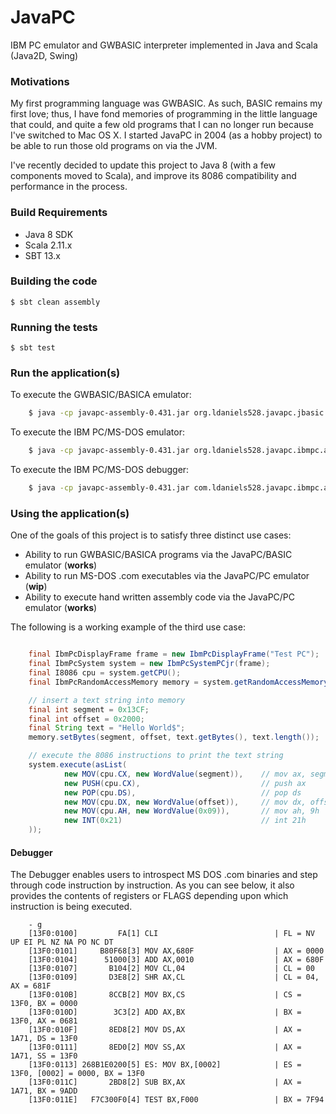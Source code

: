 # JavaPC

IBM PC emulator and GWBASIC interpreter implemented in Java and Scala (Java2D, Swing)

### Motivations

My first programming language was GWBASIC. As such, BASIC remains my first love; thus, I have fond memories of
programming in the little language that could, and quite a few old programs that I can no longer run because I've 
switched to Mac OS X. I started JavaPC in 2004 (as a hobby project) to be able to run those old programs on via the JVM.

I've recently decided to update this project to Java 8 (with a few components moved to Scala), and improve its
8086 compatibility and performance in the process.

### Build Requirements

* Java 8 SDK
* Scala 2.11.x
* SBT 13.x

### Building the code

    $ sbt clean assembly
      
### Running the tests

    $ sbt test

### Run the application(s)

To execute the GWBASIC/BASICA emulator:

```bash
	$ java -cp javapc-assembly-0.431.jar org.ldaniels528.javapc.jbasic.app.BasicEmulator
```

To execute the IBM PC/MS-DOS emulator:

```bash
	$ java -cp javapc-assembly-0.431.jar org.ldaniels528.javapc.ibmpc.app.IbmPcEmulator
```

To execute the IBM PC/MS-DOS debugger:

```bash
	$ java -cp javapc-assembly-0.431.jar com.ldaniels528.javapc.ibmpc.app.Debugger
```

### Using the application(s)

One of the goals of this project is to satisfy three distinct use cases:
* Ability to run GWBASIC/BASICA programs via the JavaPC/BASIC emulator (**works**)
* Ability to run MS-DOS .com executables via the JavaPC/PC emulator (**wip**)
* Ability to execute hand written assembly code via the JavaPC/PC emulator (**works**)

The following is a working example of the third use case:

```java

	final IbmPcDisplayFrame frame = new IbmPcDisplayFrame("Test PC");
	final IbmPcSystem system = new IbmPcSystemPCjr(frame);
	final I8086 cpu = system.getCPU();
	final IbmPcRandomAccessMemory memory = system.getRandomAccessMemory();

	// insert a text string into memory
	final int segment = 0x13CF;
	final int offset = 0x2000;
	final String text = "Hello World$";
	memory.setBytes(segment, offset, text.getBytes(), text.length());

	// execute the 8086 instructions to print the text string
	system.execute(asList(
			new MOV(cpu.CX, new WordValue(segment)),    // mov ax, segment
			new PUSH(cpu.CX),                           // push ax
			new POP(cpu.DS),                            // pop ds
			new MOV(cpu.DX, new WordValue(offset)),     // mov dx, offset
			new MOV(cpu.AH, new WordValue(0x09)),       // mov ah, 9h
			new INT(0x21)                               // int 21h
	));
```

#### Debugger

The Debugger enables users to introspect MS DOS .com binaries and step through code
instruction by instruction. As you can see below, it also provides the contents of
registers or FLAGS depending upon which instruction is being executed.

```
	- g
	[13F0:0100]         FA[1] CLI                          | FL = NV UP EI PL NZ NA PO NC DT
	[13F0:0101]     B80F68[3] MOV AX,680F                  | AX = 0000
	[13F0:0104]      51000[3] ADD AX,0010                  | AX = 680F
	[13F0:0107]       B104[2] MOV CL,04                    | CL = 00
	[13F0:0109]       D3E8[2] SHR AX,CL                    | CL = 04, AX = 681F
	[13F0:010B]       8CCB[2] MOV BX,CS                    | CS = 13F0, BX = 0000
	[13F0:010D]        3C3[2] ADD AX,BX                    | BX = 13F0, AX = 0681
	[13F0:010F]       8ED8[2] MOV DS,AX                    | AX = 1A71, DS = 13F0
	[13F0:0111]       8ED0[2] MOV SS,AX                    | AX = 1A71, SS = 13F0
	[13F0:0113] 268B1E0200[5] ES: MOV BX,[0002]            | ES = 13F0, [0002] = 0000, BX = 13F0
	[13F0:011C]       2BD8[2] SUB BX,AX                    | AX = 1A71, BX = 9ADD
	[13F0:011E]   F7C300F0[4] TEST BX,F000                 | BX = 7F94
```